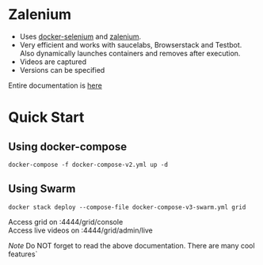 # Zalenium
- Uses [docker-selenium](https://github.com/elgalu/docker-selenium) and [zalenium](https://github.com/zalando/zalenium).  
- Very efficient and works with saucelabs, Browserstack and Testbot. Also dynamically launches containers and removes after execution.  
- Videos are captured
- Versions can be specified

Entire documentation is [here](https://github.com/zalando/zalenium/blob/master/docs/usage_examples.md#starting-zalenium-with-docker-compose)

# Quick Start

## Using docker-compose
`docker-compose -f docker-compose-v2.yml up -d`

## Using Swarm
`docker stack deploy --compose-file docker-compose-v3-swarm.yml grid`  


Access grid on :4444/grid/console  
Access live videos on :4444/grid/admin/live

*Note* Do NOT forget to read the above documentation. There are many cool features`
